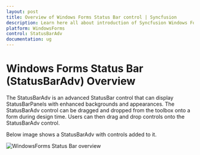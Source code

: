 ```yaml
---
layout: post
title: Overview of Windows Forms Status Bar control | Syncfusion
description: Learn here all about introduction of Syncfusion Windows Forms Status Bar (StatusBarAdv) control and more details.
platform: WindowsForms
control: StatusBarAdv
documentation: ug
---
```


# Windows Forms Status Bar (StatusBarAdv) Overview

The StatusBarAdv is an advanced StatusBar control that can display StatusBarPanels with enhanced backgrounds and appearances. The StatusBarAdv control can be dragged and dropped from the toolbox onto a form during design time. Users can then drag and drop controls onto the StatusBarAdv control.

Below image shows a StatusBarAdv with controls added to it.

![WindowsForms Status Bar overview](overview_images/windowsforms-status-bar-overview.jpeg) 



